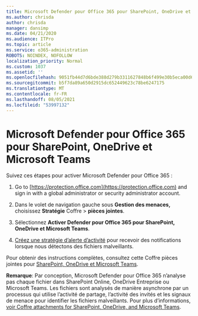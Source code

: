 ```yaml
---
title: Microsoft Defender pour Office 365 pour SharePoint, OneDrive et Microsoft Teams
ms.author: chrisda
author: chrisda
manager: dansimp
ms.date: 04/21/2020
ms.audience: ITPro
ms.topic: article
ms.service: o365-administration
ROBOTS: NOINDEX, NOFOLLOW
localization_priority: Normal
ms.custom: 1037
ms.assetid: ''
ms.openlocfilehash: 9051fb44d7d6bde388d279b3311627848b6f499e30b5eca00d6a47cef105fb77
ms.sourcegitcommit: b5f7da89a650d2915dc652449623c78be6247175
ms.translationtype: MT
ms.contentlocale: fr-FR
ms.lasthandoff: 08/05/2021
ms.locfileid: "53997132"
---
```

# <a name="microsoft-defender-for-office-365-for-sharepoint-onedrive-and-microsoft-teams"></a>Microsoft Defender pour Office 365 pour SharePoint, OneDrive et Microsoft Teams

Suivez ces étapes pour activer Microsoft Defender pour Office 365 :

1. Go to [https://protection.office.com](https://protection.office.com) and sign in with a global administrator or security administrator account.

2. Dans le volet de navigation gauche sous **Gestion des menaces,** choisissez **Stratégie** Coffre \> **pièces jointes**.

3. Sélectionnez **Activer Defender pour Office 365 pour SharePoint, OneDrive et Microsoft Teams**.

4. [Créez une stratégie d’alerte d’activité](/microsoft-365/compliance/create-activity-alerts) pour recevoir des notifications lorsque nous détectons des fichiers malveillants.

Pour obtenir des instructions complètes, consultez cette Coffre pièces jointes pour [SharePoint, OneDrive et Microsoft Teams](/microsoft-365/security/office-365-security/turn-on-atp-for-spo-odb-and-teams).

**Remarque**: Par conception, Microsoft Defender pour Office 365 n’analyse pas chaque fichier dans SharePoint Online, OneDrive Entreprise ou Microsoft Teams. Les fichiers sont analysés de manière asynchrone par un processus qui utilise l’activité de partage, l’activité des invités et les signaux de menace pour identifier les fichiers malveillants. Pour plus d’informations, [voir Coffre attachments for SharePoint, OneDrive, and Microsoft Teams](/microsoft-365/security/office-365-security/atp-for-spo-odb-and-teams).
